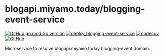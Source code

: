 # blogapi.miyamo.today/blogging-event-service

[![GitHub go.mod Go version](https://img.shields.io/github/go-mod/go-version/miyamo2/blogapi.miyamo.today?filename=%2Fblogging-event-service%2Fgo.mod&logo=go)](https://img.shields.io/github/go-mod/go-version/miyamo2/blogapi.miyamo.today?filename=%2Fblogging-event-service%2Fgo.mod&logo=go)
[![deploy_blogging-event-service](https://github.com/miyamo2/blogapi.miyamo.today/actions/workflows/deploy_blogging-event-service.yaml/badge.svg)](https://github.com/miyamo2/blogapi.miyamo.today/actions/workflows/deploy_blogging-event-service.yaml)
[![codecov](https://codecov.io/github/miyamo2/blogapi.miyamo.today/branch/main/graph/badge.svg?token=FTA7OG7EBM&flag=blogging-event-service)](https://codecov.io/gh/miyamo2/blogapi.miyamo.today)
[![GitHub](https://img.shields.io/github/license/miyamo2/blogapi.miyamo.today)](https://img.shields.io/github/license/miyamo2/blogapi.miyamo.today)

Microservice to resolve blogapi.miyamo.today blogging-event domain.
